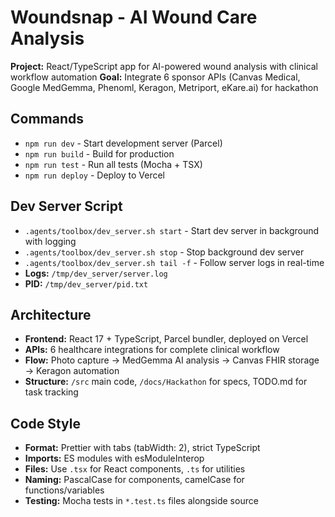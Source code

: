 # Woundsnap - AI Wound Care Analysis

**Project:** React/TypeScript app for AI-powered wound analysis with clinical workflow automation
**Goal:** Integrate 6 sponsor APIs (Canvas Medical, Google MedGemma, Phenoml, Keragon, Metriport, eKare.ai) for hackathon

## Commands
- `npm run dev` - Start development server (Parcel)
- `npm run build` - Build for production  
- `npm run test` - Run all tests (Mocha + TSX)
- `npm run deploy` - Deploy to Vercel

## Dev Server Script
- `.agents/toolbox/dev_server.sh start` - Start dev server in background with logging
- `.agents/toolbox/dev_server.sh stop` - Stop background dev server
- `.agents/toolbox/dev_server.sh tail -f` - Follow server logs in real-time
- **Logs:** `/tmp/dev_server/server.log`
- **PID:** `/tmp/dev_server/pid.txt`

## Architecture
- **Frontend:** React 17 + TypeScript, Parcel bundler, deployed on Vercel
- **APIs:** 6 healthcare integrations for complete clinical workflow
- **Flow:** Photo capture → MedGemma AI analysis → Canvas FHIR storage → Keragon automation
- **Structure:** `/src` main code, `/docs/Hackathon` for specs, TODO.md for task tracking

## Code Style
- **Format:** Prettier with tabs (tabWidth: 2), strict TypeScript
- **Imports:** ES modules with esModuleInterop
- **Files:** Use `.tsx` for React components, `.ts` for utilities
- **Naming:** PascalCase for components, camelCase for functions/variables
- **Testing:** Mocha tests in `*.test.ts` files alongside source
